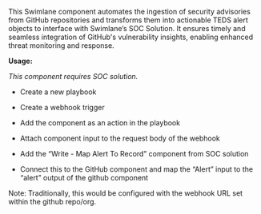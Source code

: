This Swimlane component automates the ingestion of security advisories from GitHub repositories and transforms them into actionable TEDS alert objects to interface with Swimlane’s SOC Solution. It ensures timely and seamless integration of GitHub's vulnerability insights, enabling enhanced threat monitoring and response.

**Usage:**

*This component requires SOC solution.*

- Create a new playbook 

- Create a webhook trigger

- Add the component as an action in the playbook

- Attach component input to the request body of the webhook 

- Add the “Write - Map Alert To Record” component from SOC solution

- Connect this to the GitHub component and map the “Alert” input to the “alert” output of the github component


Note: Traditionally, this would be configured with the webhook URL set within the github repo/org.